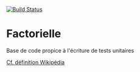 [![Build Status](https://travis-ci.org/simplon-promo-pe-1/FactorielleAvancee.svg?branch=init)](https://travis-ci.org/simplon-promo-pe-1/FactorielleAvancee)

# Factorielle

Base de code propice à l'écriture de tests unitaires

[Cf. définition Wikipédia](https://fr.wikipedia.org/wiki/Factorielle)
